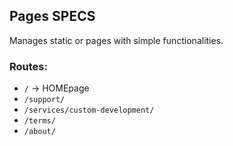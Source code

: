 ## Pages SPECS

Manages static or pages with simple functionalities. 

### Routes:

- `/` -> HOMEpage
- `/support/`
- `/services/custom-development/`
- `/terms/`
- `/about/`


